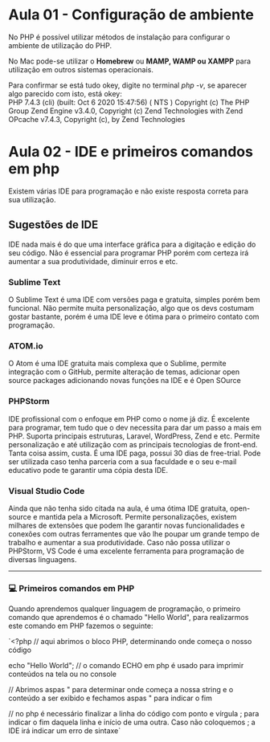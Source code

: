 # Aula 01 - Configuração de ambiente

No PHP é possível utilizar métodos de instalação para configurar o ambiente de utilização do PHP.

No Mac pode-se utilizar o **Homebrew** ou **MAMP, WAMP ou XAMPP** para utilização em outros sistemas operacionais.

Para confirmar se está tudo okey, digite no terminal *php -v*, se aparecer algo parecido com isto, está okey: </br>
 PHP 7.4.3 (cli) (built: Oct  6 2020 15:47:56) ( NTS )
Copyright (c) The PHP Group
Zend Engine v3.4.0, Copyright (c) Zend Technologies
    with Zend OPcache v7.4.3, Copyright (c), by Zend Technologies<br>


# Aula 02 - IDE e primeiros comandos em php

Existem várias IDE para programação e não existe resposta correta para sua utilização.

## Sugestões de IDE

IDE nada mais é do que uma interface gráfica para a digitação e edição do seu código. Não é essencial para programar PHP porém com certeza irá aumentar a sua produtividade, diminuir erros e etc.

### Sublime Text
O Sublime Text é uma IDE com versões paga e gratuita, simples porém bem funcional. Não permite muita personalização, algo que os devs costumam gostar bastante, porém é uma IDE leve e ótima para o primeiro contato com programação.

### ATOM.io
O Atom é uma IDE gratuita mais complexa que o Sublime, permite integração com o GitHub, permite alteração de temas, adicionar open source packages adicionando novas funções na IDE e é Open SOurce

### PHPStorm
IDE profissional com o enfoque em PHP como o nome já diz. É excelente para programar, tem tudo que o dev necessita para dar um passo a mais em PHP. Suporta principais estruturas, Laravel, WordPress, Zend e etc. Permite personalização e até utilização com as principais tecnologias de front-end.</br>
Tanta coisa assim, custa. É uma IDE paga, possui 30 dias de free-trial. Pode ser utilizada caso tenha parceria com a sua faculdade e o seu e-mail educativo pode te garantir uma cópia desta IDE.

### Visual Studio Code
Ainda que não tenha sido citada na aula, é uma ótima IDE gratuita, open-source e mantida pela a Microsoft. Permite personalizações, existem milhares de extensões que podem lhe garantir novas funcionalidades e conexões com outras ferramentes que vão lhe poupar um grande tempo de trabalho e aumentar a sua produtividade. Caso não possa utilizar o PHPStorm, VS Code é uma excelente ferramenta para programação de diversas linguagens.

---

### :computer: Primeiros comandos em PHP
Quando aprendemos qualquer linguagem de programação, o primeiro comando que aprendemos é o chamado "Hello World", para realizarmos este comando em PHP fazemos o seguinte:</br>

`<?php // aqui abrimos o bloco PHP, determinando onde começa o nosso código

echo "Hello World"; // o comando ECHO em php é usado para imprimir conteúdos na tela ou no console

// Abrimos aspas " para determinar onde começa a nossa string e o conteúdo a ser exibido e fechamos aspas " para indicar o fim

// no php é necessário finalizar a linha do código com ponto e vírgula ; para indicar o fim daquela linha e início de uma outra. Caso não coloquemos ; a IDE irá indicar um erro de sintaxe`


